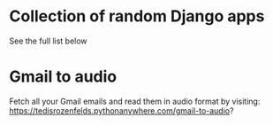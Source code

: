 # Collection of random Django apps
See the full list below

# Gmail to audio
Fetch all your Gmail emails and read them in audio format by visiting:
https://tedisrozenfelds.pythonanywhere.com/gmail-to-audio?
